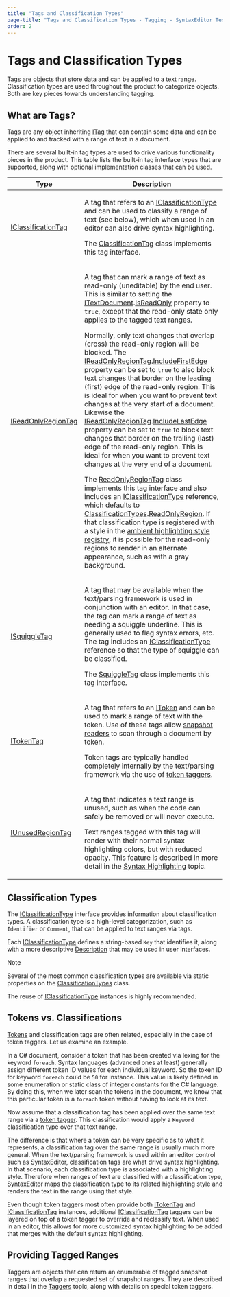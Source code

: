 ```yaml
---
title: "Tags and Classification Types"
page-title: "Tags and Classification Types - Tagging - SyntaxEditor Text/Parsing Framework"
order: 2
---
```

# Tags and Classification Types

Tags are objects that store data and can be applied to a text range.  Classification types are used throughout the product to categorize objects.  Both are key pieces towards understanding tagging.

## What are Tags?

Tags are any object inheriting [ITag](xref:ActiproSoftware.Text.Tagging.ITag) that can contain some data and can be applied to and tracked with a range of text in a document.

There are several built-in tag types are used to drive various functionality pieces in the product.  This table lists the built-in tag interface types that are supported, along with optional implementation classes that can be used.

<table>
<thead>

<tr>
<th>Type</th>
<th>Description</th>
</tr>

</thead>
<tbody>

<tr>
<td>

[IClassificationTag](xref:ActiproSoftware.Text.Tagging.IClassificationTag)

</td>
<td>

A tag that refers to an [IClassificationType](xref:ActiproSoftware.Text.IClassificationType) and can be used to classify a range of text (see below), which when used in an editor can also drive syntax highlighting.

The [ClassificationTag](xref:ActiproSoftware.Text.Tagging.Implementation.ClassificationTag) class implements this tag interface.

</td>
</tr>

<tr>
<td>

[IReadOnlyRegionTag](xref:ActiproSoftware.Text.Tagging.IReadOnlyRegionTag)

</td>
<td>

A tag that can mark a range of text as read-only (uneditable) by the end user.  This is similar to setting the [ITextDocument](xref:ActiproSoftware.Text.ITextDocument).[IsReadOnly](xref:ActiproSoftware.Text.ITextDocument.IsReadOnly) property to `true`, except that the read-only state only applies to the tagged text ranges.

Normally, only text changes that overlap (cross) the read-only region will be blocked.  The [IReadOnlyRegionTag](xref:ActiproSoftware.Text.Tagging.IReadOnlyRegionTag).[IncludeFirstEdge](xref:ActiproSoftware.Text.Tagging.IReadOnlyRegionTag.IncludeFirstEdge) property can be set to `true` to also block text changes that border on the leading (first) edge of the read-only region.  This is ideal for when you want to prevent text changes at the very start of a document.  Likewise the [IReadOnlyRegionTag](xref:ActiproSoftware.Text.Tagging.IReadOnlyRegionTag).[IncludeLastEdge](xref:ActiproSoftware.Text.Tagging.IReadOnlyRegionTag.IncludeLastEdge) property can be set to `true` to block text changes that border on the trailing (last) edge of the read-only region.  This is ideal for when you want to prevent text changes at the very end of a document.

The [ReadOnlyRegionTag](xref:ActiproSoftware.Text.Tagging.Implementation.ReadOnlyRegionTag) class implements this tag interface and also includes an [IClassificationType](xref:ActiproSoftware.Text.IClassificationType) reference, which defaults to [ClassificationTypes](xref:ActiproSoftware.Text.ClassificationTypes).[ReadOnlyRegion](xref:ActiproSoftware.Text.ClassificationTypes.ReadOnlyRegion).  If that classification type is registered with a style in the [ambient highlighting style registry](../../user-interface/styles/highlighting-style-registries.md), it is possible for the read-only regions to render in an alternate appearance, such as with a gray background.

</td>
</tr>

<tr>
<td>

[ISquiggleTag](xref:ActiproSoftware.Text.Tagging.ISquiggleTag)

</td>
<td>

A tag that may be available when the text/parsing framework is used in conjunction with an editor.  In that case, the tag can mark a range of text as needing a squiggle underline.  This is generally used to flag syntax errors, etc.  The tag includes an [IClassificationType](xref:ActiproSoftware.Text.IClassificationType) reference so that the type of squiggle can be classified.

The [SquiggleTag](xref:ActiproSoftware.Text.Tagging.Implementation.SquiggleTag) class implements this tag interface.

</td>
</tr>

<tr>
<td>

[ITokenTag](xref:ActiproSoftware.Text.Tagging.ITokenTag)

</td>
<td>

A tag that refers to an [IToken](xref:ActiproSoftware.Text.Lexing.IToken) and can be used to mark a range of text with the token.  Use of these tags allow [snapshot readers](../core-text/scanning-text.md) to scan through a document by token.

Token tags are typically handled completely internally by the text/parsing framework via the use of [token taggers](taggers.md).

</td>
</tr>

<tr>
<td>

[IUnusedRegionTag](xref:ActiproSoftware.Text.Tagging.IUnusedRegionTag)

</td>
<td>

A tag that indicates a text range is unused, such as when the code can safely be removed or will never execute.

Text ranges tagged with this tag will render with their normal syntax highlighting colors, but with reduced opacity.  This feature is described in more detail in the [Syntax Highlighting](../../user-interface/adornment/syntax-highlighting.md) topic.

</td>
</tr>

</tbody>
</table>

## Classification Types

The [IClassificationType](xref:ActiproSoftware.Text.IClassificationType) interface provides information about classification types.  A classification type is a high-level categorization, such as `Identifier` or `Comment`, that can be applied to text ranges via tags.

Each [IClassificationType](xref:ActiproSoftware.Text.IClassificationType) defines a string-based `Key` that identifies it, along with a more descriptive [Description](xref:ActiproSoftware.Text.IClassificationType.Description) that may be used in user interfaces.

> [!NOTE]
> Several of the most common classification types are available via static properties on the [ClassificationTypes](xref:ActiproSoftware.Text.ClassificationTypes) class.

The reuse of [IClassificationType](xref:ActiproSoftware.Text.IClassificationType) instances is highly recommended.

## Tokens vs. Classifications

[Tokens](../lexing/tokens.md) and classification tags are often related, especially in the case of token taggers.  Let us examine an example.

In a C# document, consider a token that has been created via lexing for the keyword `foreach`.  Syntax languages (advanced ones at least) generally assign different token ID values for each individual keyword.  So the token ID for keyword `foreach` could be `50` for instance.  This value is likely defined in some enumeration or static class of integer constants for the C# language.  By doing this, when we later scan the tokens in the document, we know that this particular token is a `foreach` token without having to look at its text.

Now assume that a classification tag has been applied over the same text range via a [token tagger](taggers.md).  This classification would apply a `Keyword` classification type over that text range.

The difference is that where a token can be very specific as to what it represents, a classification tag over the same range is usually much more general.  When the text/parsing framework is used within an editor control such as SyntaxEditor, classification tags are what drive syntax highlighting.  In that scenario, each classification type is associated with a highlighting style.  Therefore when ranges of text are classified with a classification type, SyntaxEditor maps the classification type to its related highlighting style and renders the text in the range using that style.

Even though token taggers most often provide both [ITokenTag](xref:ActiproSoftware.Text.Tagging.ITokenTag) and [IClassificationTag](xref:ActiproSoftware.Text.Tagging.IClassificationTag) instances, additional [IClassificationTag](xref:ActiproSoftware.Text.Tagging.IClassificationTag) taggers can be layered on top of a token tagger to override and reclassify text.  When used in an editor, this allows for more customized syntax highlighting to be added that merges with the default syntax highlighting.

## Providing Tagged Ranges

Taggers are objects that can return an enumerable of tagged snapshot ranges that overlap a requested set of snapshot ranges.  They are described in detail in the [Taggers](taggers.md) topic, along with details on special token taggers.
